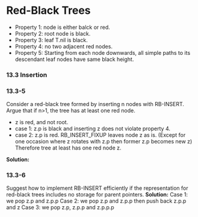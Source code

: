 # Red-Black Trees
* Property 1: node is either balck or red.
* Property 2: root node is black.
* Property 3: leaf T.nil is black.
* Property 4: no two adjacent red nodes.
* Property 5: Starting from each node downwards, all simple paths to its descendant leaf nodes have same black height.
### 13.3 Insertion
### 13.3-5
Consider a red-black tree formed by inserting n nodes with RB-INSERT. Argue that if n>1, the tree has at least one red node.
* z is red, and not root.
* case 1: z.p is black and inserting z does not violate property 4.
* case 2: z.p is red. RB_INSERT_FIXUP leaves node z as is. (Except for one occasion where z rotates with z.p then former z.p becomes new z)
Therefore tree at least has one red node z.

**Solution:**
### 13.3-6
Suggest how to implement RB-INSERT efficiently if the representation for red-black trees includes no storage for parent pointers.
**Solution:**
Case 1: we pop z.p and z.p.p
Case 2: we pop z.p and z.p.p then push back z.p.p and z
Case 3: we pop z.p, z.p.p and z.p.p.p